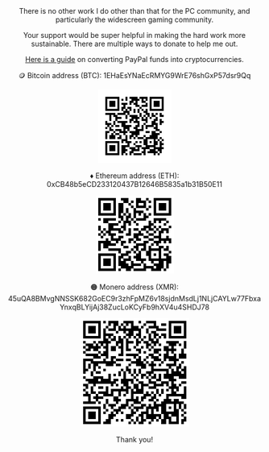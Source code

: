 <div align="center"

There is no other work I do other than that for the PC community, and particularly the widescreen gaming community.

Your support would be super helpful in making the hard work more sustainable. There are multiple ways to donate to help me out.


[Here is a guide](https://99bitcoins.com/buy-bitcoin/buy-bitcoin-with-paypal/) on converting PayPal funds into cryptocurrencies.


:coin: Bitcoin address (BTC): 1EHaEsYNaEcRMYG9WrE76shGxP57dsr9Qq

<img src="/donations/BTC.png" alt="BTC"/>


:diamonds: Ethereum address (ETH): 0xCB48b5eCD233120437B12646B5835a1b31B50E11

![](/donations/ETH.png)


:orange_circle: Monero address (XMR): 45uQA8BMvgNNSSK682GoEC9r3zhFpMZ6v18sjdnMsdLj1NLjCAYLw77FbxaYnxqBLYijAj38ZucLoKCyFb9hXV4u4SHDJ78

![](/donations/XMR.png)

Thank you!

</div>
